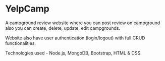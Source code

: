 # YelpCamp
A campground review website where you can post review on campground also you can create, delete, update, edit campgrounds.

Website also have user authentication (login/logout) with full CRUD functionalities.

Technologies used - Node.js, MongoDB, Bootstrap, HTML & CSS.
